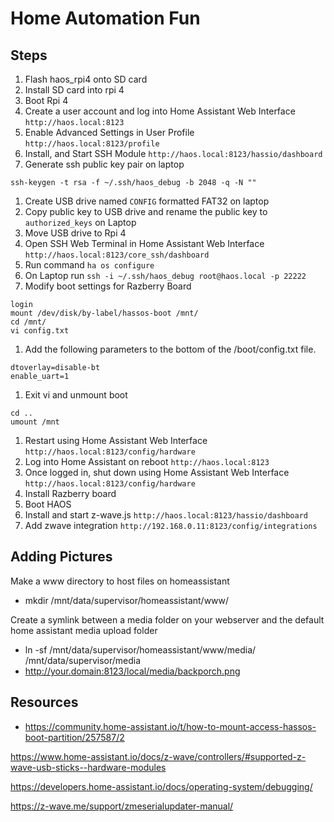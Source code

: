 # Home Automation Fun

## Steps

1. Flash haos_rpi4 onto SD card
1. Install SD card into rpi 4
1. Boot Rpi 4
1. Create a user account and log into Home Assistant Web Interface `http://haos.local:8123`
1. Enable Advanced Settings in User Profile `http://haos.local:8123/profile`
1. Install, and Start SSH Module `http://haos.local:8123/hassio/dashboard`
1. Generate ssh public key pair on laptop
```
ssh-keygen -t rsa -f ~/.ssh/haos_debug -b 2048 -q -N ""
```
1. Create USB drive named `CONFIG` formatted FAT32 on laptop
1. Copy public key to USB drive and rename the public key to `authorized_keys` on Laptop
1. Move USB drive to Rpi 4
1. Open SSH Web Terminal in Home Assistant Web Interface `http://haos.local:8123/core_ssh/dashboard`
1. Run command `ha os configure` 
1. On Laptop run `ssh -i ~/.ssh/haos_debug root@haos.local -p 22222`
1. Modify boot settings for Razberry Board
```
login
mount /dev/disk/by-label/hassos-boot /mnt/
cd /mnt/
vi config.txt
```
1. Add the following parameters to the bottom of the /boot/config.txt file.
```
dtoverlay=disable-bt
enable_uart=1
```
1. Exit vi and unmount boot
```
cd ..
umount /mnt
```

1. Restart using Home Assistant Web Interface `http://haos.local:8123/config/hardware`
1. Log into Home Assistant on reboot `http://haos.local:8123`
1. Once logged in, shut down using Home Assistant Web Interface `http://haos.local:8123/config/hardware`
1. Install Razberry board 
1. Boot HAOS
1. Install and start z-wave.js `http://haos.local:8123/hassio/dashboard`
1. Add zwave integration `http://192.168.0.11:8123/config/integrations`

## Adding Pictures

Make a www directory to host files on homeassistant 
* mkdir /mnt/data/supervisor/homeassistant/www/

Create a symlink between a media folder on your webserver and the default home assistant media upload folder 
* ln -sf /mnt/data/supervisor/homeassistant/www/media/ /mnt/data/supervisor/media
* http://your.domain:8123/local/media/backporch.png


## Resources

* https://community.home-assistant.io/t/how-to-mount-access-hassos-boot-partition/257587/2

https://www.home-assistant.io/docs/z-wave/controllers/#supported-z-wave-usb-sticks--hardware-modules

https://developers.home-assistant.io/docs/operating-system/debugging/

https://z-wave.me/support/zmeserialupdater-manual/
